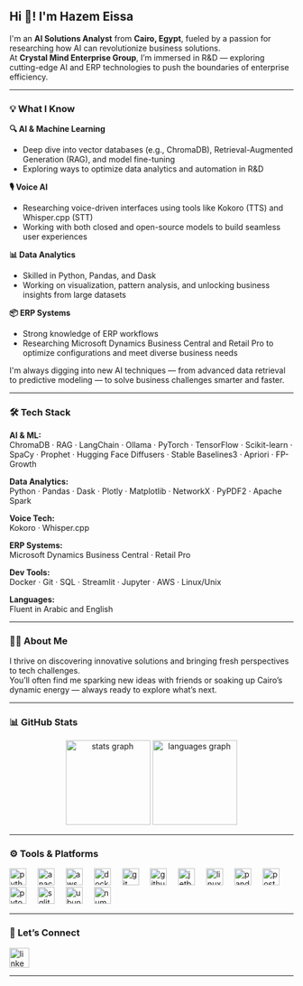 <h2 align="left">Hi 👋! I'm Hazem Eissa</h2>

I'm an **AI Solutions Analyst** from **Cairo, Egypt**, fueled by a passion for researching how AI can revolutionize business solutions.  
At **Crystal Mind Enterprise Group**, I’m immersed in R&D — exploring cutting-edge AI and ERP technologies to push the boundaries of enterprise efficiency.

---

### 💡 What I Know

**🔍 AI & Machine Learning**  
- Deep dive into vector databases (e.g., ChromaDB), Retrieval-Augmented Generation (RAG), and model fine-tuning  
- Exploring ways to optimize data analytics and automation in R&D

**🎙️ Voice AI**  
- Researching voice-driven interfaces using tools like Kokoro (TTS) and Whisper.cpp (STT)  
- Working with both closed and open-source models to build seamless user experiences

**📊 Data Analytics**  
- Skilled in Python, Pandas, and Dask  
- Working on visualization, pattern analysis, and unlocking business insights from large datasets

**📦 ERP Systems**  
- Strong knowledge of ERP workflows  
- Researching Microsoft Dynamics Business Central and Retail Pro to optimize configurations and meet diverse business needs

I'm always digging into new AI techniques — from advanced data retrieval to predictive modeling — to solve business challenges smarter and faster.

---

### 🛠️ Tech Stack

**AI & ML:**  
ChromaDB · RAG · LangChain · Ollama · PyTorch · TensorFlow · Scikit-learn · SpaCy · Prophet · Hugging Face Diffusers · Stable Baselines3 · Apriori · FP-Growth

**Data Analytics:**  
Python · Pandas · Dask · Plotly · Matplotlib · NetworkX · PyPDF2 · Apache Spark

**Voice Tech:**  
Kokoro · Whisper.cpp

**ERP Systems:**  
Microsoft Dynamics Business Central · Retail Pro

**Dev Tools:**  
Docker · Git · SQL · Streamlit · Jupyter · AWS · Linux/Unix

**Languages:**  
Fluent in Arabic and English

---

### 👨‍💻 About Me

I thrive on discovering innovative solutions and bringing fresh perspectives to tech challenges.  
You’ll often find me sparking new ideas with friends or soaking up Cairo’s dynamic energy — always ready to explore what’s next.

---

### 📊 GitHub Stats

<div align="center">
  <img src="https://github-readme-stats.vercel.app/api?username=hazemeissa1&hide_title=false&hide_rank=false&show_icons=true&include_all_commits=true&count_private=true&disable_animations=false&theme=dracula&locale=en&hide_border=false" height="150" alt="stats graph"  />
  <img src="https://github-readme-stats.vercel.app/api/top-langs?username=hazemeissa1&locale=en&hide_title=false&layout=compact&card_width=320&langs_count=5&theme=dracula&hide_border=false" height="150" alt="languages graph"  />
</div>

---

### ⚙️ Tools & Platforms

<div align="left">
  <img src="https://cdn.jsdelivr.net/gh/devicons/devicon/icons/python/python-original.svg" height="30" alt="python" />
  <img width="12" />
  <img src="https://cdn.jsdelivr.net/gh/devicons/devicon/icons/anaconda/anaconda-original.svg" height="30" alt="anaconda" />
  <img width="12" />
  <img src="https://cdn.jsdelivr.net/gh/devicons/devicon/icons/amazonwebservices/amazonwebservices-line-wordmark.svg" height="30" alt="aws" />
  <img width="12" />
  <img src="https://cdn.jsdelivr.net/gh/devicons/devicon/icons/docker/docker-original.svg" height="30" alt="docker" />
  <img width="12" />
  <img src="https://cdn.jsdelivr.net/gh/devicons/devicon/icons/git/git-original.svg" height="30" alt="git" />
  <img width="12" />
  <img src="https://cdn.jsdelivr.net/gh/devicons/devicon/icons/github/github-original.svg" height="30" alt="github" />
  <img width="12" />
  <img src="https://cdn.jsdelivr.net/gh/devicons/devicon/icons/jetbrains/jetbrains-original.svg" height="30" alt="jetbrains" />
  <img width="12" />
  <img src="https://cdn.jsdelivr.net/gh/devicons/devicon/icons/linux/linux-original.svg" height="30" alt="linux" />
  <img width="12" />
  <img src="https://cdn.jsdelivr.net/gh/devicons/devicon/icons/pandas/pandas-original.svg" height="30" alt="pandas" />
  <img width="12" />
  <img src="https://cdn.jsdelivr.net/gh/devicons/devicon/icons/postgresql/postgresql-original.svg" height="30" alt="postgresql" />
  <img width="12" />
  <img src="https://cdn.jsdelivr.net/gh/devicons/devicon/icons/pytorch/pytorch-original.svg" height="30" alt="pytorch" />
  <img width="12" />
  <img src="https://cdn.jsdelivr.net/gh/devicons/devicon/icons/sqlite/sqlite-original.svg" height="30" alt="sqlite" />
  <img width="12" />
  <img src="https://cdn.jsdelivr.net/gh/devicons/devicon/icons/ubuntu/ubuntu-plain.svg" height="30" alt="ubuntu" />
  <img width="12" />
  <img src="https://cdn.simpleicons.org/numpy/013243" height="30" alt="numpy" />
</div>

---

### 🔗 Let’s Connect

<a href="https://www.linkedin.com/in/hazemeissa/" target="_blank">
  <img src="https://img.shields.io/static/v1?message=LinkedIn&logo=linkedin&label=&color=0077B5&logoColor=white&labelColor=&style=for-the-badge" height="35" alt="linkedin logo" />
</a>

---


